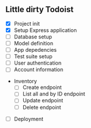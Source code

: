 ## Little dirty Todoist

- [x] Project init
- [x] Setup Express application
- [ ] Database setup
- [ ] Model definition
- [ ] App depedencies
- [ ] Test suite setup
- [ ] User authentication
- [ ] Account information
- Inventory
  - [ ] Create endpoint
  - [ ] List all and by ID endpoint
  - [ ] Update endpoint
  - [ ] Delete endpoint
- [ ] Deployment
